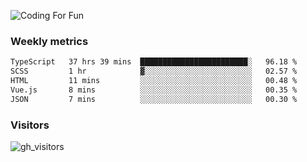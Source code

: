![Coding For Fun](https://glitch-art.vercel.app/api/simple?word=<Rise%20/>)

### Weekly metrics

<!--START_SECTION:waka-->

```txt
TypeScript   37 hrs 39 mins  ████████████████████████░   96.18 %
SCSS         1 hr            ▓░░░░░░░░░░░░░░░░░░░░░░░░   02.57 %
HTML         11 mins         ░░░░░░░░░░░░░░░░░░░░░░░░░   00.48 %
Vue.js       8 mins          ░░░░░░░░░░░░░░░░░░░░░░░░░   00.35 %
JSON         7 mins          ░░░░░░░░░░░░░░░░░░░░░░░░░   00.30 %
```

<!--END_SECTION:waka-->


### Visitors
![gh_visitors](https://profile-counter.glitch.me/okyiww/count.svg)